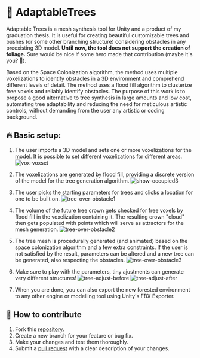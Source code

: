 # :deciduous_tree: AdaptableTrees
 
Adaptable Trees is a mesh synthesis tool for Unity and a product of my graduation thesis. It is useful for creating beautiful customizable trees and bushes (or some other branching structure) considering obstacles in any preexisting 3D model. **Until now, the tool does not support the creation of foliage.** Sure would be nice if some hero made that contribution (maybe it's you? :eyes:).

Based on the Space Colonization algorithm, the method uses multiple voxelizations to identify obstacles in a 3D environment and comprehend different levels of detail. The method uses a flood fill algorithm to clusterize free voxels and reliably identify obstacles. The purpose of this work is to propose a good alternative to tree synthesis in large amounts and low cost, automating tree adaptability and reducing the need for meticulous artistic controls, without demanding from the user any artistic or coding background.

## :fire: Basic setup:

1) The user imports a 3D model and sets one or more voxelizations for the model. It is possible to set different voxelizations for different areas.
![vox-voxset](https://user-images.githubusercontent.com/19597048/232611805-1732fb63-a443-4f49-b60e-4edd9440738c.png)

2) The voxelizations are generated by flood fill, providing a discrete version of the model for the tree generation algorithm.
![show-occupied3](https://user-images.githubusercontent.com/19597048/232615063-c8b71861-30de-40f0-9acf-06a0d023bbd8.png)

3) The user picks the starting parameters for trees and clicks a location for one to be built on.
![tree-over-obstacle1](https://user-images.githubusercontent.com/19597048/232607713-77410db1-45fc-438e-adba-22af045718f7.png)

4) The volume of the future tree crown gets checked for free voxels by flood fill in the voxelization containing it. The resulting crown "cloud" then gets populated with points which will serve as attractors for the mesh generation.
![tree-over-obstacle2](https://user-images.githubusercontent.com/19597048/232607751-3fa75b13-3435-49da-ac9c-e14209e2896f.png)

5) The tree mesh is procedurally generated (and animated) based on the space colonization algorithm and a few extra constraints. If the user is not satisfied by the result, parameters can be altered and a new tree can be generated, also respecting the obstacles.
![tree-over-obstacle3](https://user-images.githubusercontent.com/19597048/232607769-d675287e-aff9-4e5f-b8b4-33eaba458e18.png)

6) Make sure to play with the parameters, tiny ajustments can generate very different structures!
![tree-adjust-before](https://user-images.githubusercontent.com/19597048/232617707-493d08fd-c54d-4db1-9881-fb7412735b7e.png)
![tree-adjust-after](https://user-images.githubusercontent.com/19597048/232617717-54588cf0-70a9-41f6-b23f-902a6df942f2.png)

6) When you are done, you can also export the new forested environment to any other engine or modelling tool using Unity's FBX Exporter.

## :seedling: How to contribute

1. Fork this [repository](https://github.com/paternostrox/AdaptableTrees).
2. Create a new branch for your feature or bug fix.
3. Make your changes and test them thoroughly.
4. Submit a [pull request](https://github.com/paternostrox/AdaptableTrees/pulls) with a clear description of your changes.


